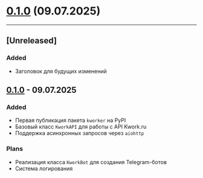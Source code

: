 # [0.1.0](https://pypi.org/project/kworker) (09.07.2025)
---
## [Unreleased]
### Added
- Заголовок для будущих изменений

## [0.1.0](https://pypi.org/project/kworker/0.1.0) - 09.07.2025
### Added
- Первая публикация пакета `kworker` на PyPI
- Базовый класс `KworkAPI` для работы с API Kwork.ru
- Поддержка асинхронных запросов через `aiohttp`

### Plans
- Реализация класса `KworkBot` для создания Telegram-ботов
- Система логирования